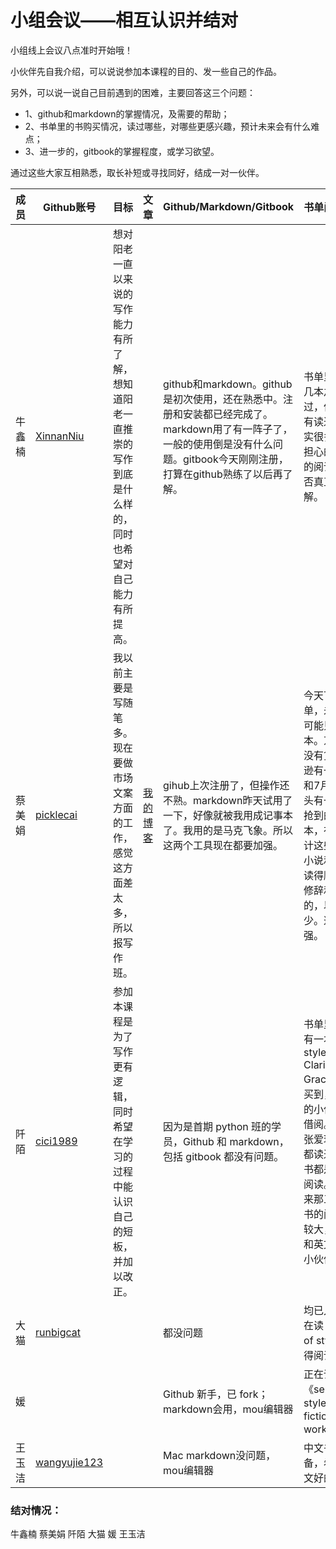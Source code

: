 # 小组会议——相互认识并结对


小组线上会议八点准时开始哦！

小伙伴先自我介绍，可以说说参加本课程的目的、发一些自己的作品。


另外，可以说一说自己目前遇到的困难，主要回答这三个问题：

* 1、github和markdown的掌握情况，及需要的帮助；
* 2、书单里的书购买情况，读过哪些，对哪些更感兴趣，预计未来会有什么难点；
* 3、进一步的，gitbook的掌握程度，或学习欲望。


通过这些大家互相熟悉，取长补短或寻找同好，结成一对一伙伴。


成员 | Github账号 | 目标 |文章|Github/Markdown/Gitbook |书单阅读情况|个人情况
---- | ---- | ---- | ---- | ---- |---- | ----
牛鑫楠| [XinnanNiu](https://github.com/XinnanNiu) | 想对阳老一直以来说的写作能力有所了解，想知道阳老一直推崇的写作到底是什么样的，同时也希望对自己能力有所提高。||github和markdown。github是初次使用，还在熟悉中。注册和安装都已经完成了。markdown用了有一阵子了，一般的使用倒是没有什么问题。gitbook今天刚刚注册，打算在github熟练了以后再了解。|书单里的书有几本之前买过，但是都没有读过。书确实很多，未来担心的是大量的阅读之后能否真正消化理解。|去年大学毕业，准备出国读研。
蔡美娟|[picklecai](https://github.com/picklecai)| 我以前主要是写随笔多。现在要做市场文案方面的工作，感觉这方面差太多，所以报写作班。|[我的博客](http://pickle.blog.edu.cn)|gihub上次注册了，但操作还不熟。markdown昨天试用了一下，好像就被我用成记事本了。我用的是马克飞象。所以这两个工具现在都要加强。|今天下午下书单，未来几天可能只能到几本。京东的全没有货，亚马逊有一批要到和7月底。手头有一本上次抢到的平克那本，在读。估计这些书里，小说和诗歌会读得顺。文体修辞和文案类的，以前读得少。这次要加强。
 阡陌| [cici1989](https://github.com/cici1989)| 参加本课程是为了写作更有逻辑，同时希望在学习的过程中能认识自己的短板，并加以改正。||因为是首期 python 班的学员，Github 和 markdown，包括 gitbook 都没有问题。|书单里的书，有一本 style:Toward Clarity and Grace 没有买到，希望有的小伙伴可以借阅。毛姆和张爱玲的书我都读过，其他书都是第一次阅读。预计未来那三本英文书的阅读难度较大，希望能和英文较好的小伙伴结对。
大猫|[runbigcat](https://github.com/runbigcat)|||都没问题|均已入手，正在读《sense of style》,觉得阅读量很大
媛||||Github 新手，已 fork；markdown会用，mou编辑器|正在读《sense of style》《how fiction works》|
王玉洁| [wangyujie123](https://github.com/wangyujie123) | ||Mac markdown没问题，mou编辑器|中文书已准备，希望和英文好的人结对




### 结对情况：


牛鑫楠 蔡美娟 阡陌 大猫 媛 王玉洁




